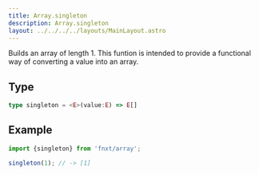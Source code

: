 ```yaml
---
title: Array.singleton
description: Array.singleton
layout: ../../../../layouts/MainLayout.astro
---
```

Builds an array of length 1. This funtion is intended to provide a functional way of converting a value into an array.

## Type

```ts
type singleton = <E>(value:E) => E[]
```

## Example

```ts
import {singleton} from 'fnxt/array';

singleton(1); // -> [1]
```
